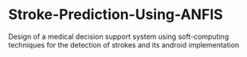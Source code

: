 # Stroke-Prediction-Using-ANFIS
Design of a medical decision support system using soft-computing techniques for the detection of strokes and its android implementation
